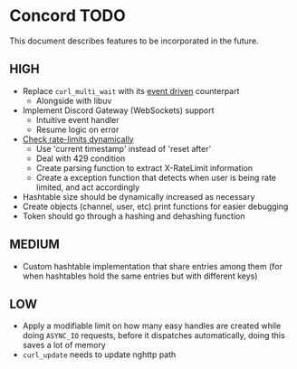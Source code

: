 # Concord TODO

This document describes features to be incorporated in the future.

## HIGH

- Replace `curl_multi_wait` with its [event driven](https://ec.haxx.se/libcurl/libcurl-drive/libcurl-drive-multi-socket) counterpart
  - Alongside with libuv
- Implement Discord Gateway (WebSockets) support
  - Intuitive event handler
  - Resume logic on error
- [Check rate-limits dynamically](https://discord.com/developers/docs/topics/rate-limits#rate-limits)
  - Use 'current timestamp' instead of 'reset after'
  - Deal with 429 condition
  - Create parsing function to extract X-RateLimit information
  - Create a exception function that detects when user is being rate limited, and act accordingly
- Hashtable size should be dynamically increased as necessary
- Create objects (channel, user, etc) print functions for easier debugging
- Token should go through a hashing and dehashing function

## MEDIUM

- Custom hashtable implementation that share entries among them (for when hashtables hold the same entries but with different keys)

## LOW

- Apply a modifiable limit on how many easy handles are created while doing `ASYNC_IO` requests, before it dispatches automatically, doing this saves a lot of memory
- `curl_update` needs to update nghttp path

  

